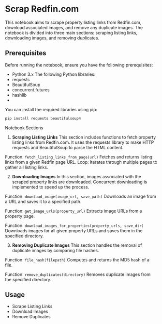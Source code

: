 # Scrap Redfin.com

This notebook aims to scrape property listing links from Redfin.com, download associated images, and remove any duplicate images. The notebook is divided into three main sections: scraping listing links, downloading images, and removing duplicates.

## Prerequisites
Before running the notebook, ensure you have the following prerequisites:

- Python 3.x
The following Python libraries:
- requests
- BeautifulSoup
- concurrent.futures
- hashlib
- 
You can install the required libraries using pip:

```bash
pip install requests beautifulsoup4
```
Notebook Sections
1. **Scraping Listing Links**
This section includes functions to fetch property listing links from Redfin.com. It uses the requests library to make HTTP requests and BeautifulSoup to parse the HTML content.

Function: `fetch_listing_links_from_page(url)`
Fetches and returns listing links from a given Redfin page URL.
Loop: Iterates through multiple pages to gather all listing links.

2. **Downloading Images**
In this section, images associated with the scraped property links are downloaded. Concurrent downloading is implemented to speed up the process.

Function: `download_image(image_url, save_path)`
Downloads an image from a URL and saves it to a specified path.

Function: `get_image_urls(property_url)`
Extracts image URLs from a property page.

Function: `download_images_for_properties(property_urls, save_dir)`
Downloads images for all given property URLs and saves them in the specified directory.

3. **Removing Duplicate Images**
This section handles the removal of duplicate images by comparing file hashes.

Function: `file_hash(filepath)`
Computes and returns the MD5 hash of a file.

Function: `remove_duplicates(directory)`
Removes duplicate images from the specified directory.

## Usage
- Scrape Listing Links
- Download Images
- Remove Duplicates

